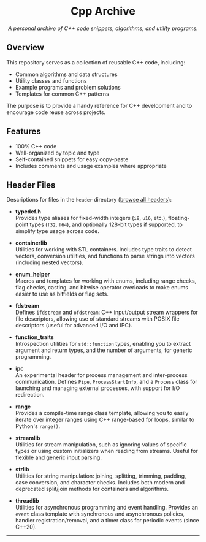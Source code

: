 <div id="toc">
  <ul style="list-style: none;" align="center">
    <summary>
      <h1> Cpp Archive </h1>
    </summary>
  </ul>
</div>

<p align="center"><i>A personal archive of C++ code snippets, algorithms, and utility programs.</i></p>

## Overview

This repository serves as a collection of reusable C++ code, including:

- Common algorithms and data structures
- Utility classes and functions
- Example programs and problem solutions
- Templates for common C++ patterns

The purpose is to provide a handy reference for C++ development and to encourage code reuse across projects.

## Features

- 100% C++ code
- Well-organized by topic and type
- Self-contained snippets for easy copy-paste
- Includes comments and usage examples where appropriate

## Header Files

Descriptions for files in the `header` directory ([browse all headers](https://github.com/qluana7/Cpp-Archive/tree/main/header)):

- **typedef.h**  
  Provides type aliases for fixed-width integers (`i8`, `u16`, etc.), floating-point types (`f32`, `f64`), and optionally 128-bit types if supported, to simplify type usage across code.

- **containerlib**  
  Utilities for working with STL containers. Includes type traits to detect vectors, conversion utilities, and functions to parse strings into vectors (including nested vectors).

- **enum_helper**  
  Macros and templates for working with enums, including range checks, flag checks, casting, and bitwise operator overloads to make enums easier to use as bitfields or flag sets.

- **fdstream**  
  Defines `ifdstream` and `ofdstream`: C++ input/output stream wrappers for file descriptors, allowing use of standard streams with POSIX file descriptors (useful for advanced I/O and IPC).

- **function_traits**  
  Introspection utilities for `std::function` types, enabling you to extract argument and return types, and the number of arguments, for generic programming.

- **ipc**  
  An experimental header for process management and inter-process communication. Defines `Pipe`, `ProcessStartInfo`, and a `Process` class for launching and managing external processes, with support for I/O redirection.

- **range**  
  Provides a compile-time range class template, allowing you to easily iterate over integer ranges using C++ range-based for loops, similar to Python's `range()`.

- **streamlib**  
  Utilities for stream manipulation, such as ignoring values of specific types or using custom initializers when reading from streams. Useful for flexible and generic input parsing.

- **strlib**  
  Utilities for string manipulation: joining, splitting, trimming, padding, case conversion, and character checks. Includes both modern and deprecated split/join methods for containers and algorithms.

- **threadlib**  
  Utilities for asynchronous programming and event handling. Provides an `event` class template with synchronous and asynchronous policies, handler registration/removal, and a timer class for periodic events (since C++20).

---